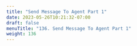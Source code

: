 ```yaml
---
title: "Send Message To Agent Part 1"
date: 2023-05-26T10:21:32-07:00
draft: false
menuTitle: "136. Send Message To Agent Part 1"
weight: 136
---
```


